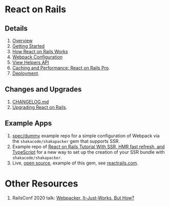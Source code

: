 # React on Rails

## Details

1. [Overview](./guides/react-on-rails-overview.md)
1. [Getting Started](./getting-started.md)
1. [How React on Rails Works](./guides/how-react-on-rails-works.md)
1. [Webpack Configuration](./guides/webpack-configuration.md)
1. [View Helpers API](./api/view-helpers-api.md)
1. [Caching and Performance: React on Rails Pro](https://www.shakacode.com/react-on-rails-pro.md).
1. [Deployment](./guides/deployment.md).

## Changes and Upgrades

1. [CHANGELOG.md](https://github.com/shakacode/react_on_rails/tree/master/CHANGELOG.md)
2. [Upgrading React on Rails](./guides/upgrading-react-on-rails.md#upgrading-to-v12).

## Example Apps

1. [spec/dummy](https://github.com/shakacode/react_on_rails/tree/master/spec/dummy) example repo for a simple configuration of Webpack via the `shakacode/shakapacker` gem
   that supports SSR.
2. Example repo of [React on Rails Tutorial With SSR, HMR fast refresh, and TypeScript](https://github.com/shakacode/react_on_rails_demo_ssr_hmr) for a new way to set up the creation of your SSR bundle with `shakacode/shakapacker`.
3. Live, [open source](https://github.com/shakacode/react-webpack-rails-tutorial), example of this gem, see [reactrails.com](http://reactrails.com).

# Other Resources

1. RailsConf 2020 talk: [Webpacker, It-Just-Works, But How?](https://www.shakacode.com/blog/railsconf-2020-webpacker-it-just-works-but-how.md)
